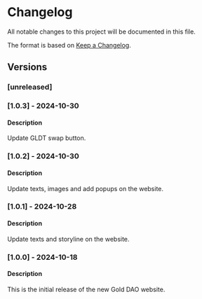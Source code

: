 # Changelog

All notable changes to this project will be documented in this file.

The format is based on [Keep a Changelog](https://keepachangelog.com/en/1.0.0/).

## Versions

### [unreleased]

### [1.0.3] - 2024-10-30

#### Description

Update GLDT swap button.

### [1.0.2] - 2024-10-30

#### Description

Update texts, images and add popups on the website.

### [1.0.1] - 2024-10-28

#### Description

Update texts and storyline on the website.

### [1.0.0] - 2024-10-18

#### Description

This is the initial release of the new Gold DAO website.
